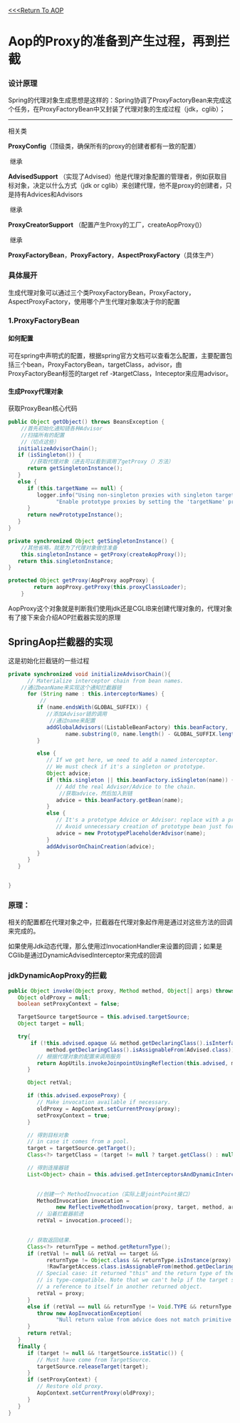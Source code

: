 [<<<Return To AOP](../spring-aop归纳.md)
# Aop的Proxy的准备到产生过程，再到拦截

### 设计原理

Spring的代理对象生成思想是这样的：Spring协调了ProxyFactoryBean来完成这个任务，在ProxyFactoryBean中又封装了代理对象的生成过程（jdk，cglib）；

------

相关类

**ProxyConfig**（顶级类，确保所有的proxy的创建者都有一致的配置）

​		继承

**AdvisedSupport** （实现了Advised）他是代理对象配置的管理者，例如获取目标对象，决定以什么方式（jdk or cglib）来创建代理，他不是proxy的创建者，只是持有Advices和Advisors

​		继承

**ProxyCreatorSupport** （配置产生Proxy的工厂，createAopProxy()）

​		继承

**ProxyFactoryBean**，**ProxyFactory**，**AspectProxyFactory**（具体生产）



### 具体展开

生成代理对象可以通过三个类ProxyFactoryBean，ProxyFactory，AspectProxyFactory，使用哪个产生代理对象取决于你的配置

### 1.ProxyFactoryBean

#### 如何配置

可在spring中声明式的配置，根据spring官方文档可以查看怎么配置，主要配置包括三个bean，ProxyFactoryBean，targetClass，advisor，由ProxyFactoryBean标签的target ref -》targetClass，Inteceptor来应用advisor。

#### 生成Proxy代理对象

获取ProxyBean核心代码

```java
public Object getObject() throws BeansException {
    //首先初始化通知链各种Advisor
    //扫描所有的配置
    //（切点这些）
   initializeAdvisorChain();
   if (isSingleton()) {
       //获取代理对象（进去可以看到调用了getProxy（）方法）
      return getSingletonInstance();
   }
   else {
      if (this.targetName == null) {
         logger.info("Using non-singleton proxies with singleton targets is often undesirable. " +
               "Enable prototype proxies by setting the 'targetName' property.");
      }
      return newPrototypeInstance();
   }
}
```

```java
private synchronized Object getSingletonInstance() {
  	//其他省略，就是为了代理对象做住准备
    this.singletonInstance = getProxy(createAopProxy());
   return this.singletonInstance;
}

protected Object getProxy(AopProxy aopProxy) {
		return aopProxy.getProxy(this.proxyClassLoader);
	}
```

AopProxy这个对象就是判断我们使用jdk还是CGLIB来创建代理对象的，代理对象有了接下来会介绍AOP拦截器实现的原理

## SpringAop拦截器的实现

这是初始化拦截链的一些过程

```java
private synchronized void initializeAdvisorChain(){
      // Materialize interceptor chain from bean names.
    //通过beanName来实现这个通知拦截器链
      for (String name : this.interceptorNames) {
          //
         if (name.endsWith(GLOBAL_SUFFIX)) {
          	//添加Advisor链的调用
             //通过name来配置
            addGlobalAdvisors((ListableBeanFactory) this.beanFactory,
                  name.substring(0, name.length() - GLOBAL_SUFFIX.length()));
         }

         else {
            // If we get here, we need to add a named interceptor.
            // We must check if it's a singleton or prototype.
            Object advice;
            if (this.singleton || this.beanFactory.isSingleton(name)) {
               // Add the real Advisor/Advice to the chain.
                //获取advice，然后加入到链
               advice = this.beanFactory.getBean(name);
            }
            else {
               // It's a prototype Advice or Advisor: replace with a prototype.
               // Avoid unnecessary creation of prototype bean just for advisor chain initialization.
               advice = new PrototypePlaceholderAdvisor(name);
            }
            addAdvisorOnChainCreation(advice);
         }
      }
   }


}
```

### 原理：

​	相关的配置都在代理对象之中，拦截器在代理对象起作用是通过对这些方法的回调来完成的。

  如果使用Jdk动态代理，那么使用过InvocationHandler来设置的回调；如果是CGlib是通过DynamicAdvisedInterceptor来完成的回调

### jdkDynamicAopProxy的拦截

```java
public Object invoke(Object proxy, Method method, Object[] args) throws Throwable {
   Object oldProxy = null;
   boolean setProxyContext = false;

   TargetSource targetSource = this.advised.targetSource;
   Object target = null;

   try{
       if (!this.advised.opaque && method.getDeclaringClass().isInterface() &&
            method.getDeclaringClass().isAssignableFrom(Advised.class)) {
         // 根据代理对象的配置来调用服务
         return AopUtils.invokeJoinpointUsingReflection(this.advised, method, args);
      }

      Object retVal;

      if (this.advised.exposeProxy) {
         // Make invocation available if necessary.
         oldProxy = AopContext.setCurrentProxy(proxy);
         setProxyContext = true;
      }

      // 得到目标对象
      // in case it comes from a pool.
      target = targetSource.getTarget();
      Class<?> targetClass = (target != null ? target.getClass() : null);

      // 得到连接器链
      List<Object> chain = this.advised.getInterceptorsAndDynamicInterceptionAdvice(method, targetClass);

     
         //创建一个 MethodInvocation（实际上是jointPoint接口）
         MethodInvocation invocation =
               new ReflectiveMethodInvocation(proxy, target, method, args, targetClass, chain);
         // 沿着拦截器前进
         retVal = invocation.proceed();
    

      // 获取返回结果.
      Class<?> returnType = method.getReturnType();
      if (retVal != null && retVal == target &&
            returnType != Object.class && returnType.isInstance(proxy) &&
            !RawTargetAccess.class.isAssignableFrom(method.getDeclaringClass())) {
         // Special case: it returned "this" and the return type of the method
         // is type-compatible. Note that we can't help if the target sets
         // a reference to itself in another returned object.
         retVal = proxy;
      }
      else if (retVal == null && returnType != Void.TYPE && returnType.isPrimitive()) {
         throw new AopInvocationException(
               "Null return value from advice does not match primitive return type for: " + method);
      }
      return retVal;
   }
   finally {
      if (target != null && !targetSource.isStatic()) {
         // Must have come from TargetSource.
         targetSource.releaseTarget(target);
      }
      if (setProxyContext) {
         // Restore old proxy.
         AopContext.setCurrentProxy(oldProxy);
      }
   }
}
```
